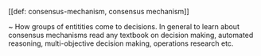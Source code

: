 [[def: consensus-mechanism, consensus mechanism]]

~ How groups of entitities come to decisions. In general to learn about consensus mechanisms read any textbook on decision making, automated reasoning, multi-objective decision making, operations research etc.

